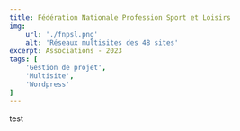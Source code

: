 ```yaml
---
title: Fédération Nationale Profession Sport et Loisirs
img:
    url: './fnpsl.png'
    alt: 'Réseaux multisites des 48 sites'
excerpt: Associations - 2023
tags: [
    'Gestion de projet',
    'Multisite',
    'Wordpress'
]
---
```


test

